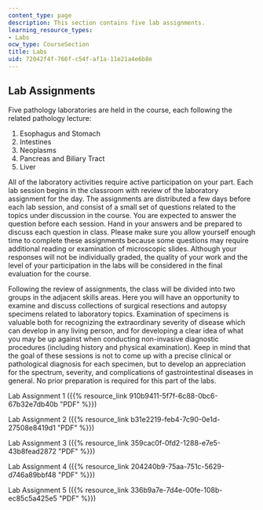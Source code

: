 ```yaml
---
content_type: page
description: This section contains five lab assignments.
learning_resource_types:
- Labs
ocw_type: CourseSection
title: Labs
uid: 72042f4f-766f-c54f-af1a-11e21a4e6b8e
---
```


Lab Assignments
---------------

Five pathology laboratories are held in the course, each following the related pathology lecture:

1.  Esophagus and Stomach
2.  Intestines
3.  Neoplasms
4.  Pancreas and Biliary Tract
5.  Liver

All of the laboratory activities require active participation on your part. Each lab session begins in the classroom with review of the laboratory assignment for the day. The assignments are distributed a few days before each lab session, and consist of a small set of questions related to the topics under discussion in the course. You are expected to answer the question before each session. Hand in your answers and be prepared to discuss each question in class. Please make sure you allow yourself enough time to complete these assignments because some questions may require additional reading or examination of microscopic slides. Although your responses will not be individually graded, the quality of your work and the level of your participation in the labs will be considered in the final evaluation for the course.

Following the review of assignments, the class will be divided into two groups in the adjacent skills areas. Here you will have an opportunity to examine and discuss collections of surgical resections and autopsy specimens related to laboratory topics. Examination of specimens is valuable both for recognizing the extraordinary severity of disease which can develop in any living person, and for developing a clear idea of what you may be up against when conducting non-invasive diagnostic procedures (including history and physical examination). Keep in mind that the goal of these sessions is not to come up with a precise clinical or pathological diagnosis for each specimen, but to develop an appreciation for the spectrum, severity, and complications of gastrointestinal diseases in general. No prior preparation is required for this part of the labs.

Lab Assignment 1 ({{% resource_link 910b9411-5f7f-6c88-0bc6-67b32e7db40b "PDF" %}})

Lab Assignment 2 ({{% resource_link b31e2219-feb4-7c90-0e1d-27508e8419d1 "PDF" %}})

Lab Assignment 3 ({{% resource_link 359cac0f-0fd2-1288-e7e5-43b8fead2872 "PDF" %}})

Lab Assignment 4 ({{% resource_link 204240b9-75aa-751c-5629-d746a89bbf48 "PDF" %}})

Lab Assignment 5 ({{% resource_link 336b9a7e-7d4e-00fe-108b-ec85c5a425e5 "PDF" %}})